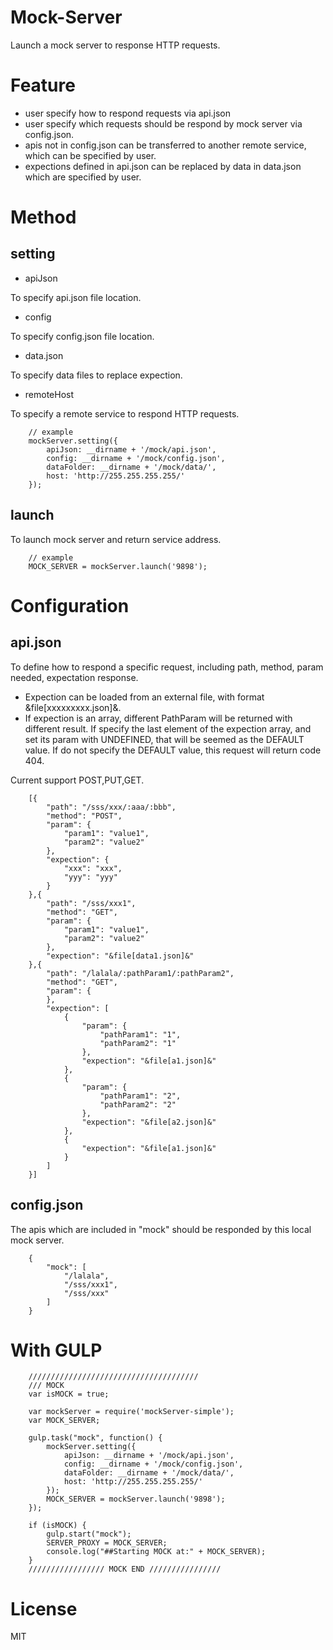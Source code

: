 # Mock-Server
Launch a mock server to response HTTP requests.

# Feature
- user specify how to respond requests via api.json
- user specify which requests should be respond by mock server via config.json.
- apis not in config.json can be transferred to another remote service, which can be specified by user.
- expections defined in api.json can be replaced by data in data.json which are specified by user.

# Method
## setting
- apiJson

To specify api.json file location.

- config

To specify config.json file location.

- data.json

To specify data files to replace expection.

- remoteHost

To specify a remote service to respond HTTP requests.

```
    // example
    mockServer.setting({
        apiJson: __dirname + '/mock/api.json',
        config: __dirname + '/mock/config.json',
        dataFolder: __dirname + '/mock/data/',
        host: 'http://255.255.255.255/'
    });
```

## launch
To launch mock server and return service address.

```
    // example
    MOCK_SERVER = mockServer.launch('9898');
```

# Configuration
## api.json
To define how to respond a specific request, including path, method, param needed, expectation response. 

- Expection can be loaded from an external file, with format &file[xxxxxxxxx.json]&.
- If expection is an array, different PathParam will be returned with different result.
  If specify the last element of the expection array, and set its param with UNDEFINED, that will be seemed as the DEFAULT value.
  If do not specify the DEFAULT value, this request will return code 404.

Current support POST,PUT,GET.

```
    [{
        "path": "/sss/xxx/:aaa/:bbb",
        "method": "POST",
        "param": {
            "param1": "value1",
            "param2": "value2"
        },
        "expection": {
            "xxx": "xxx",
            "yyy": "yyy"
        }
    },{
        "path": "/sss/xxx1",
        "method": "GET",
        "param": {
            "param1": "value1",
            "param2": "value2"
        },
        "expection": "&file[data1.json]&"
    },{        
        "path": "/lalala/:pathParam1/:pathParam2",
        "method": "GET",
        "param": {
        },
        "expection": [
            {
                "param": {
                    "pathParam1": "1",
                    "pathParam2": "1"
                },
                "expection": "&file[a1.json]&"
            },
            {
                "param": {
                    "pathParam1": "2",
                    "pathParam2": "2"
                },
                "expection": "&file[a2.json]&"
            },
            {            
                "expection": "&file[a1.json]&"
            }
        ]
    }]
```

## config.json
The apis which are included in "mock" should be responded by this local mock server.

```
    {
        "mock": [
            "/lalala",
            "/sss/xxx1",
            "/sss/xxx"
        ]
    }
```

# With GULP
```
    //////////////////////////////////////
    /// MOCK 
    var isMOCK = true;

    var mockServer = require('mockServer-simple');
    var MOCK_SERVER;

    gulp.task("mock", function() {
        mockServer.setting({
            apiJson: __dirname + '/mock/api.json',
            config: __dirname + '/mock/config.json',
            dataFolder: __dirname + '/mock/data/',
            host: 'http://255.255.255.255/'
        });
        MOCK_SERVER = mockServer.launch('9898'); 
    });

    if (isMOCK) {
        gulp.start("mock");
        SERVER_PROXY = MOCK_SERVER;
        console.log("##Starting MOCK at:" + MOCK_SERVER);
    }
    ///////////////// MOCK END ////////////////

```

# License
MIT